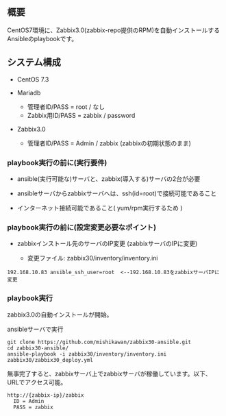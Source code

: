 ## 概要 

CentOS7環境に、Zabbix3.0(zabbix-repo提供のRPM)を自動インストールするAnsibleのplaybookです。

## システム構成

* CentOS 7.3
* Mariadb
	+ 管理者ID/PASS = root / なし
	+ Zabbix用ID/PASS = zabbix / password 

* Zabbix3.0
	+ 管理者ID/PASS = Admin / zabbix  (zabbixの初期状態のまま)

### playbook実行の前に(実行要件)

* ansible(実行可能な)サーバと、zabbix(導入する)サーバの2台が必要

* ansibleサーバからzabbixサーバへは、ssh(id=root)で接続可能であること

* インターネット接続可能であること( yum/rpm実行するため )

### playbook実行の前に(設定変更必要なポイント)

* zabbixインストール先のサーバのIP変更 (zabbixサーバのIPに変更)

	+ 変更ファイル: zabbix30/inventory/inventory.ini
```
192.168.10.83 ansible_ssh_user=root  <--192.168.10.83をzabbixサーバIPに変更
```

### playbook実行

zabbix3.0の自動インストールが開始。

ansibleサーバで実行
```
git clone https://github.com/mishikawan/zabbix30-ansible.git
cd zabbix30-ansible/
ansible-playbook -i zabbix30/inventory/inventory.ini zabbix30/zabbix30_deploy.yml
```

無事完了すると、zabbixサーバ上でzabbixサーバが稼働しています。以下、URLでアクセス可能。
```
http://{zabbix-ip}/zabbix
  ID = Admin
  PASS = zabbix
```
